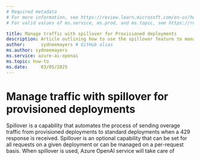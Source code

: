 ```yaml
---
# Required metadata
# For more information, see https://review.learn.microsoft.com/en-us/help/platform/learn-editor-add-metadata?branch=main
# For valid values of ms.service, ms.prod, and ms.topic, see https://review.learn.microsoft.com/en-us/help/platform/metadata-taxonomies?branch=main

title: Manage traffic with spillover for Provisioned deployments
description: Article outlining how to use the spillover feature to manage traffic bursts for Azure OpenAI Service provisioned deployments
author:      sydneemayers # GitHub alias
ms.author: sydneemayers
ms.service: azure-ai-openai
ms.topic: how-to
ms.date:     03/05/2025
---
```


# Manage traffic with spillover for provisioned deployments

Spillover is a capability that automates the process of sending overage traffic from provisioned deployments to standard deployments when a 429 response is received. Spillover is an optional capability that can be set for all requests on a given deployment or can be managed on a per-request basis. When spillover is used, Azure OpenAI service will take care of 

